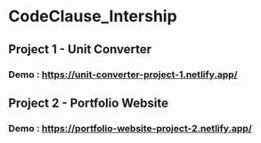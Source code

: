 # CodeClause_Intership
## Project 1 - Unit Converter
### Demo : https://unit-converter-project-1.netlify.app/
## Project 2 - Portfolio Website
### Demo : https://portfolio-website-project-2.netlify.app/
